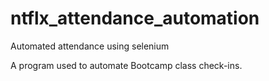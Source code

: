 # ntflx_attendance_automation
Automated attendance using selenium

A program used to automate Bootcamp class check-ins.
